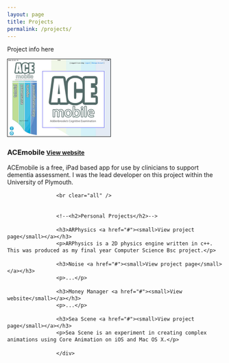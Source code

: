 ```yaml
---
layout: page
title: Projects
permalink: /projects/
---
```


Project info here


<div class="projects">
                        <img src="images/acemobile_screenshot.jpg" border="1" alt="ACEmobile" width="240" height="180">
                        <h3>ACEmobile <a href="http://acemobile.org"><small>View website</small></a></h3>
                        <p>ACEmobile is a free, iPad based app for use by clinicians to support dementia assessment. I was the lead developer on this project within the University of Plymouth.</p>
                    
                    
                    <br clear="all" />
                    
                    
                    <!--<h2>Personal Projects</h2>-->
                    
                    <h3>ARPhysics <a href="#"><small>View project page</small></a></h3>
                    <p>ARPhysics is a 2D physics engine written in c++. This was produced as my final year Computer Science Bsc project.</p>
                    
                    <h3>Noise <a href="#"><small>View project page</small></a></h3>
                    <p>...</p>
                    
                    <h3>Money Manager <a href="#"><small>View website</small></a></h3>
                    <p>...</p>
                    
                    <h3>Sea Scene <a href="#"><small>View project page</small></a></h3>
                    <p>Sea Scene is an experiment in creating complex animations using Core Animation on iOS and Mac OS X.</p>
                    
                    </div>


